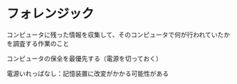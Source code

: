 # フォレンジック

コンピュータに残った情報を収集して、そのコンピュータで何が行われていたかを調査する作業のこと

コンピュータの保全を最優先する（電源を切っておく）

電源いれっぱなし：記憶装置に改変がかかる可能性がある
